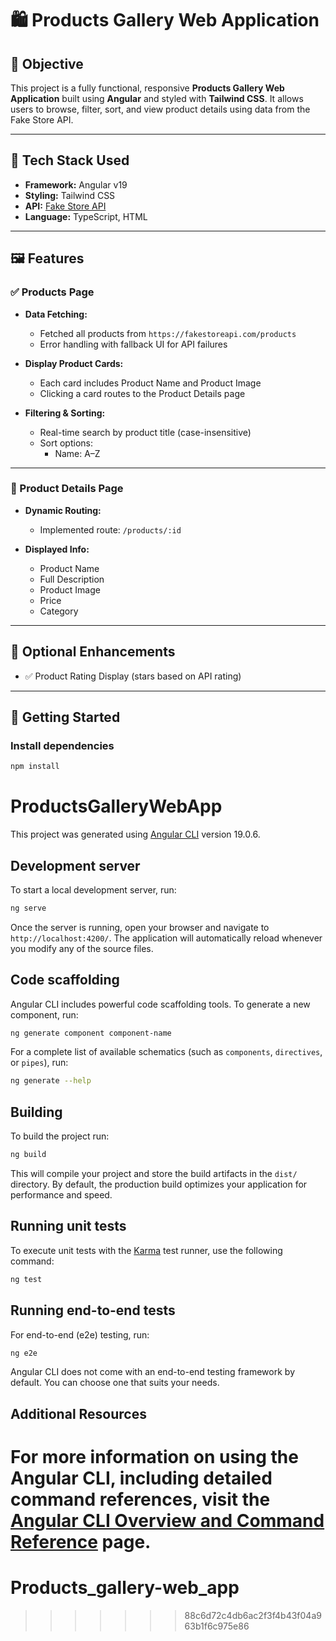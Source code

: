 # 🛍️ Products Gallery Web Application

## 🎯 Objective

This project is a fully functional, responsive **Products Gallery Web Application** built using **Angular** and styled with **Tailwind CSS**. It allows users to browse, filter, sort, and view product details using data from the Fake Store API.

---

## 🧱 Tech Stack Used

- **Framework:** Angular v19
- **Styling:** Tailwind CSS
- **API:** [Fake Store API](https://fakestoreapi.com/)
- **Language:** TypeScript, HTML

---

## 🖼️ Features

### ✅ Products Page

- **Data Fetching:**  
  - Fetched all products from `https://fakestoreapi.com/products`
  - Error handling with fallback UI for API failures

- **Display Product Cards:**  
  - Each card includes Product Name and Product Image  
  - Clicking a card routes to the Product Details page

- **Filtering & Sorting:**  
  - Real-time search by product title (case-insensitive)  
  - Sort options:  
    - Name: A–Z

---

### 📄 Product Details Page

- **Dynamic Routing:**  
  - Implemented route: `/products/:id`

- **Displayed Info:**  
  - Product Name  
  - Full Description  
  - Product Image  
  - Price  
  - Category

---

## 💅 Optional Enhancements

- ✅ Product Rating Display (stars based on API rating)

---

## 🚀 Getting Started

### Install dependencies

```bash
npm install
```


# ProductsGalleryWebApp

This project was generated using [Angular CLI](https://github.com/angular/angular-cli) version 19.0.6.

## Development server

To start a local development server, run:

```bash
ng serve
```

Once the server is running, open your browser and navigate to `http://localhost:4200/`. The application will automatically reload whenever you modify any of the source files.

## Code scaffolding

Angular CLI includes powerful code scaffolding tools. To generate a new component, run:

```bash
ng generate component component-name
```

For a complete list of available schematics (such as `components`, `directives`, or `pipes`), run:

```bash
ng generate --help
```

## Building

To build the project run:

```bash
ng build
```

This will compile your project and store the build artifacts in the `dist/` directory. By default, the production build optimizes your application for performance and speed.

## Running unit tests

To execute unit tests with the [Karma](https://karma-runner.github.io) test runner, use the following command:

```bash
ng test
```

## Running end-to-end tests

For end-to-end (e2e) testing, run:

```bash
ng e2e
```

Angular CLI does not come with an end-to-end testing framework by default. You can choose one that suits your needs.

## Additional Resources

For more information on using the Angular CLI, including detailed command references, visit the [Angular CLI Overview and Command Reference](https://angular.dev/tools/cli) page.
=======
# Products_gallery-web_app
>>>>>>> 88c6d72c4db6ac2f3f4b43f04a963b1f6c975e86

